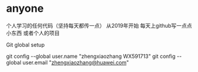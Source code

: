 # anyone
个人学习的任何代码（坚持每天都传一点）
从2019年开始  每天上github写一点点小东西  或者个人的项目

Git global setup

git config --global user.name "zhengxiaozhang WX591713"
git config --global user.email "zhengxiaozhang@huawei.com"

